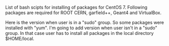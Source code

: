 List of bash scipts for installing of packages for CentOS 7.
Following packages are required for ROOT CERN, garfield++, Geant4 and VirtualBox.

Here is the version when user is in a "sudo" group. So some packages were installed with "yum".
I'm going to add version when user isn't in a "sudo" group. In that case user has to install all packages in the local directory $HOME/local.
